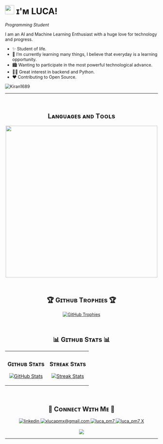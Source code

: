
<!--Header Name-->
# <img src="https://emojis.slackmojis.com/emojis/images/1531849430/4246/blob-sunglasses.gif?1531849430" width="30"/> ɪ'ᴍ LUCA! 
*Programming Student*
<br /> 

<!--Start Intro-->               
<p align="left">I am an AI and Machine Learning Enthusiast with a huge love for technology and progress. </p>

- ✨ Student of life.
- 🌱 I’m currently learning many things, I believe that everyday is a learning opportunity.
- 🏙  Wanting to participate in the most powerful technological advance.
- 💁‍♂️ Great interest in backend and Python.
- ❤ Contributing to Open Source.
<!--End Intro-->

<!--Profile Count Badge-->
<p align="left">
  <img src="https://komarev.com/ghpvc/?username=xLucaPMx&label=Profile%20views&color=770677&style=for-the-badge&logo=star" alt="Kiran1689" style="padding-right:20px;" />
</p>

---
<br />

<!--Languages and Tools Section-->       
<h2 align="center">Lᴀɴɢᴜᴀɢᴇs ᴀɴᴅ Tᴏᴏʟs</h2> 
<p align="center">
<img width="500px"  src="https://skillicons.dev/icons?i=py,java,html,css,vscode,linux&perline=10"  />
</p>
<br />


<!--Trophies Section-->   
<h2 align="center">🏆 Gɪᴛʜᴜʙ Tʀᴏᴘʜɪᴇs 🏆</h2>
<p align="center">
  <a href="https://github.com/xLucaPMx/github-profile-trophy">
    <img src="https://github-profile-trophy.vercel.app/?username=xLucaPMx&row=2&column=6&margin-w=20&margin-h=20" alt="GitHub Trophies">
  </a>
</p>
<br />

<!--Github stats Table--> 
<h2 align="center">📊 Gɪᴛʜᴜʙ Sᴛᴀᴛs 📊</h2>

<table width="100%">
  <tr>
    <td width="50%">
      <h3 align="center"><strong>Gɪᴛʜᴜʙ Sᴛᴀᴛs</strong></h3>
      <p align="center">
        <a href="https://github.com/xLucaPMx">
          <img align="center" src="https://github-readme-stats.vercel.app/api?username=xLucaPMx&count_private=true&show_icons=true&theme=nightowl" alt="GitHub Stats" />
        </a>
      </p>
    </td>
    <td width="50%">
      <h3 align="center"><strong>Sᴛʀᴇᴀᴋ Sᴛᴀᴛs</strong></h3>
      <p align="center">
        <a href="https://github.com/xLucaPMx">
          <img align="center" src="https://streak-stats.demolab.com?user=xLucaPMx&theme=nightowl" alt="Streak Stats" />
        </a>
      </p>
    </td>
  </tr>
      </p>
    </td>
  </tr>
</table>
<br />


<!--Contact Section--> 

<h2 align="center">🤝 Cᴏɴɴᴇᴄᴛ Wɪᴛʜ Mᴇ 🤝 </h2>
<div align="center">
 <a href="https://www.linkedin.com/in/kiran-a-n/" target="_blank">
<img src=https://img.shields.io/badge/LinkedIn-0A66C2?style=flat&logo=linkedin&logoColor=white alt=linkedin style="margin-bottom: 5px;" />
</a>
  
<a href="mailto:xlucapmx@gmail.com" target="_blank">
<img src="https://img.shields.io/badge/Gmail-EA4335?style=flat&logo=gmail&logoColor=white" alt=xlucapmx@gmail.com mail style="margin-bottom: 5px;" />
</a>

<a href="https://www.instagram.com/luca_pm7" target="_blank">
<img src=https://img.shields.io/badge/Instagram-E4405F?style=flat&logo=instagram&logoColor=white alt=luca_pm7 Instagram style="margin-bottom: 5px;" />
</a>

<a href="https://x.com/luca_pm7" target="_blank">
<img src="https://img.shields.io/badge/X-000000?style=flat&logo=x&logoColor=white" alt="luca_pm7 X" style="margin-bottom: 5px;" />
</a>
</div>

<!--Footer--> 
<p align="center">
  <img src="https://capsule-render.vercel.app/api?type=waving&color=gradient&height=65&section=footer"/>
</p>

------
